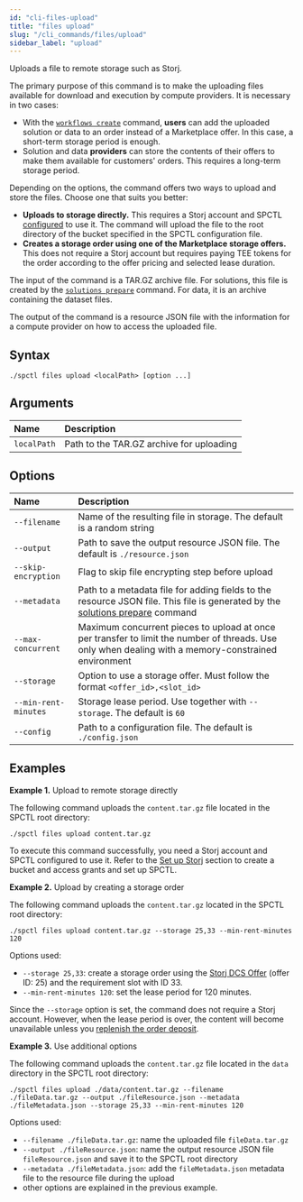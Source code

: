 ```yaml
---
id: "cli-files-upload"
title: "files upload"
slug: "/cli_commands/files/upload"
sidebar_label: "upload"
---
```


Uploads a file to remote storage such as Storj.

The primary purpose of this command is to make the uploading files available for download and execution by compute providers. It is necessary in two cases:

- With the [`workflows create`](/developers/cli_commands/workflows/create) command, **users** can add the uploaded solution or data to an order instead of a Marketplace offer. In this case, a short-term storage period is enough.
- Solution and data **providers** can store the contents of their offers to make them available for customers' orders. This requires a long-term storage period.

Depending on the options, the command offers two ways to upload and store the files. Choose one that suits you better:

- **Uploads to storage directly.** This requires a Storj account and SPCTL [configured](/developers/cli_guides/configure#set-up-storj) to use it. The command will upload the file to the root directory of the bucket specified in the SPCTL configuration file.
- **Creates a storage order using one of the Marketplace storage offers.** This does not require a Storj account but requires paying TEE tokens for the order according to the offer pricing and selected lease duration.

The input of the command is a TAR.GZ archive file. For solutions, this file is created by the [`solutions prepare`](/developers/cli_commands/solutions/prepare) command. For data, it is an archive containing the dataset files.

The output of the command is a resource JSON file with the information for a compute provider on how to access the uploaded file.

## Syntax

```
./spctl files upload <localPath> [option ...]
```

## Arguments

|**Name**| **Description**                |
| :- |:-------------------------------|
|`localPath`| Path to the TAR.GZ archive for uploading |

## Options

| **Name**  | **Description**   |
|:---------------------|:------------------|
| `--filename`         | Name of the resulting file in storage. The default is a random string   |
| `--output`           | Path to save the output resource JSON file. The default is `./resource.json`                |
| `--skip-encryption`  | Flag to skip file encrypting step before upload   |
| `--metadata`         | Path to a metadata file for adding fields to the resource JSON file. This file is generated by the [solutions prepare](/developers/cli_commands/solutions/prepare) command |
| `--max-concurrent`   | Maximum concurrent pieces to upload at once per transfer to limit the number of threads. Use only when dealing with a memory-constrained environment  |
| `--storage`          | Option to use a storage offer. Must follow the format `<offer_id>,<slot_id>`           |
| `--min-rent-minutes` | Storage lease period. Use together with `--storage`. The default is `60`              |
| `--config`           | Path to a configuration file. The default is `./config.json`            |

## Examples

**Example 1.** Upload to remote storage directly

The following command uploads the `content.tar.gz` file located in the SPCTL root directory:

```
./spctl files upload content.tar.gz
```

To execute this command successfully, you need a Storj account and SPCTL configured to use it. Refer to the [Set up Storj](/developers/cli_guides/configure#set-up-storj) section to create a bucket and access grants and set up SPCTL.

**Example 2.** Upload by creating a storage order

The following command uploads the `content.tar.gz` located in the SPCTL root directory:

```
./spctl files upload content.tar.gz --storage 25,33 --min-rent-minutes 120
```

Options used:

- `--storage 25,33`: create a storage order using the [Storj DCS Offer](https://marketplace.superprotocol.com/storage?offer=offerId%3D25&tab=pricing) (offer ID: 25) and the requirement slot with ID 33.
- `--min-rent-minutes 120`: set the lease period for 120 minutes.

Since the `--storage` option is set, the command does not require a Storj account. However, when the lease period is over, the content will become unavailable unless you [replenish the order deposit](/developers/cli_commands/orders/replenish-deposit).

**Example 3.** Use additional options

The following command uploads the `content.tar.gz` file located in the `data` directory in the SPCTL root directory:

```
./spctl files upload ./data/content.tar.gz --filename ./fileData.tar.gz --output ./fileResource.json --metadata ./fileMetadata.json --storage 25,33 --min-rent-minutes 120
```

Options used:

- `--filename ./fileData.tar.gz`: name the uploaded file `fileData.tar.gz`
- `--output ./fileResource.json`: name the output resource JSON file `fileResource.json` and save it to the SPCTL root directory
- `--metadata ./fileMetadata.json`: add the `fileMetadata.json` metadata file to the resource file during the upload
- other options are explained in the previous example.
